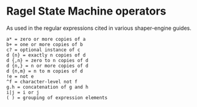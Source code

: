 # Ragel State Machine operators #

As used in the regular expressions cited in various shaper-engine
guides.

```
a* = zero or more copies of a
b+ = one or more copies of b
c? = optional instance of c
d {n} = exactly n copies of d
d {,n} = zero to n copies of d
d {n,} = n or more copies of d
d {n,m} = n to m copies of d
!e = not e
^f = character-level not f
g.h = concatenation of g and h
i|j = i or j
( ) = grouping of expression elements
```
